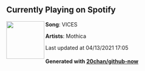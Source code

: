 ## Currently Playing on Spotify

[<img align="left" width="100" src="https://i.scdn.co/image/ab67616d00001e024fabe17f8859cb78c2495fbb">](https://open.spotify.com/album/2l2gcxuD9ev6Qun52c2l3q)

**Song**: VICES

**Artists**: Mothica

Last updated at 04/13/2021 17:05

#### Generated with [20chan/github-now](https://github.com/20chan/github-now)
